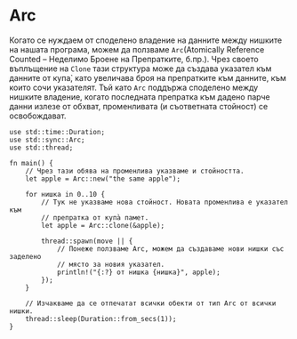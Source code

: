 # Arc

Когато се нуждаем от споделено владение на данните между нишките на нашата
програма, можем да ползваме `Arc`(Atomically Reference Counted – Неделимо
Броене на Препратките, б.пр.). Чрез своето въплъщение на `Clone` тази структура
може да създава указател към данните от купа̀, като увеличава броя на
препратките към данните, към които сочи указателят. Тъй като `Arc` поддържа
споделено между нишките владение, когато последната препратка към дадено парче
данни излезе от обхват, променливата (и съответната стойност) се освобождават.

```rust,editable
use std::time::Duration;
use std::sync::Arc;
use std::thread;

fn main() {
    // Чрез тази обява на променлива указваме и стойността.
    let apple = Arc::new("the same apple");

    for нишка in 0..10 {
        // Тук не указваме нова стойност. Новата променлива е указател към
        // препратка от купа̀ памет.
        let apple = Arc::clone(&apple);

        thread::spawn(move || {
            // Понеже ползваме Arc, можем да създаваме нови нишки със заделено
            // място за новия указател.
            println!("{:?} от нишка {нишка}", apple);
        });
    }

    // Изчакваме да се отпечатат всички обекти от тип Arc от всички нишки.
    thread::sleep(Duration::from_secs(1));
}
```
